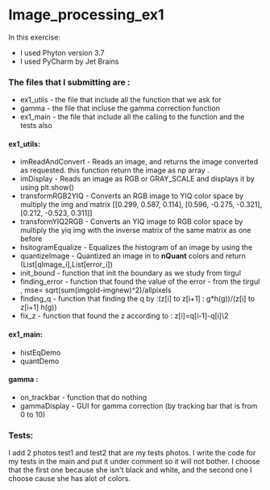 # Image_processing_ex1
In this exercise:
* I used Phyton version 3.7
* I used PyCharm by Jet Brains

### The files that I submitting are : 
* ex1_utils - the file that include all the function that we ask for 
* gamma - the file that incluse the gamma correction function 
* ex1_main - the file that include all the calling to the function and the tests also

#### ex1_utils:
* imReadAndConvert - Reads an image, and returns the image converted as requested. 
this function return the image as np array . 
* imDisplay - Reads an image as RGB or GRAY_SCALE and displays it by using plt.show()
* transformRGB2YIQ - Converts an RGB image to YIQ color space by multiply the img and matrix
[[0.299, 0.587, 0.114],
[0.596, -0.275, -0.321],
[0.212, -0.523, 0.311]]
* transformYIQ2RGB - Converts an YIQ image to RGB color space by multiply the yiq img with the inverse matrix
of the same matrix as one before
* hsitogramEqualize - Equalizes the histogram of an image by using the
* quantizeImage - Quantized an image in to **nQuant** colors and return (List[qImage_i],List[error_i])
* init_bound - function that init the boundary as we study from tirgul
* finding_error -  function that found the value of the error - from the tirgul , mse= sqrt(sum(imgold-imgnew)^2)/allpixels
* finding_q -  function that finding the q by :(z[i] to z[i+1] : g*h(g))/(z[i] to z[i+1] h(g))
* fix_z - function that found the z according to : z[i]=q[i-1]-q[i]\2
  
#### ex1_main:
* histEqDemo 
* quantDemo
  
#### gamma :
* on_trackbar - function that do nothing
* gammaDisplay - GUI for gamma correction (by tracking bar that is from 0 to 10) 



### Tests:
I add 2 photos test1 and test2 that are my tests photos. 
I write the code for my tests in the main and put it under comment so it will 
not bother. I choose that the first one because she isn't black and white,
and the second one I choose cause she has alot of colors. 
